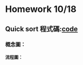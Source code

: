# Homework 10/18
## Quick sort 程式碼:[code](https://github.com/Teresakao0421/teresa/blob/master/quick%20sort/code.py)
### 概念圖：
#### 流程圖：
![]()
